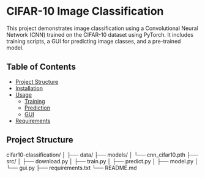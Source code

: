 # CIFAR-10 Image Classification

This project demonstrates image classification using a Convolutional Neural Network (CNN) trained on the CIFAR-10 dataset using PyTorch. It includes training scripts, a GUI for predicting image classes, and a pre-trained model.

## Table of Contents

- [Project Structure](#project-structure)
- [Installation](#installation)
- [Usage](#usage)
  - [Training](#training)
  - [Prediction](#prediction)
  - [GUI](#gui)
- [Requirements](#requirements)

## Project Structure

cifar10-classification/
│
├── data/
├── models/
│ └── cnn_cifar10.pth
├── src/
│ ├── download.py
│ ├── train.py
│ ├── predict.py
│ ├── model.py
│ └── gui.py
├── requirements.txt
└── README.md
